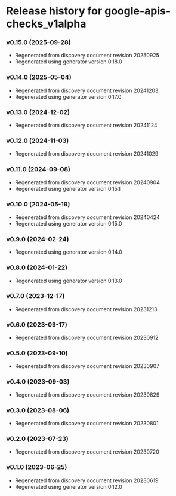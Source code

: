 # Release history for google-apis-checks_v1alpha

### v0.15.0 (2025-09-28)

* Regenerated from discovery document revision 20250925
* Regenerated using generator version 0.18.0

### v0.14.0 (2025-05-04)

* Regenerated from discovery document revision 20241203
* Regenerated using generator version 0.17.0

### v0.13.0 (2024-12-02)

* Regenerated from discovery document revision 20241124

### v0.12.0 (2024-11-03)

* Regenerated from discovery document revision 20241029

### v0.11.0 (2024-09-08)

* Regenerated from discovery document revision 20240904
* Regenerated using generator version 0.15.1

### v0.10.0 (2024-05-19)

* Regenerated from discovery document revision 20240424
* Regenerated using generator version 0.15.0

### v0.9.0 (2024-02-24)

* Regenerated using generator version 0.14.0

### v0.8.0 (2024-01-22)

* Regenerated using generator version 0.13.0

### v0.7.0 (2023-12-17)

* Regenerated from discovery document revision 20231213

### v0.6.0 (2023-09-17)

* Regenerated from discovery document revision 20230912

### v0.5.0 (2023-09-10)

* Regenerated from discovery document revision 20230907

### v0.4.0 (2023-09-03)

* Regenerated from discovery document revision 20230829

### v0.3.0 (2023-08-06)

* Regenerated from discovery document revision 20230801

### v0.2.0 (2023-07-23)

* Regenerated from discovery document revision 20230720

### v0.1.0 (2023-06-25)

* Regenerated from discovery document revision 20230619
* Regenerated using generator version 0.12.0

